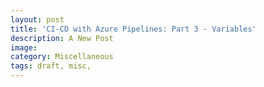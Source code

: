 ```yaml
---
layout: post
title: 'CI-CD with Azure Pipelines: Part 3 - Variables'
description: A New Post
image:
category: Miscellaneous
tags: draft, misc,
---
```

